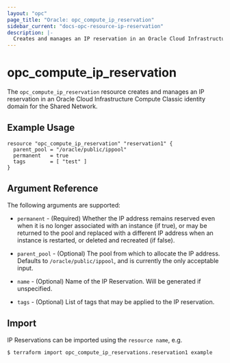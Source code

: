```yaml
---
layout: "opc"
page_title: "Oracle: opc_compute_ip_reservation"
sidebar_current: "docs-opc-resource-ip-reservation"
description: |-
  Creates and manages an IP reservation in an Oracle Cloud Infrastructure Compute Classic identity domain for the Shared Network.
---
```


# opc\_compute\_ip\_reservation

The ``opc_compute_ip_reservation`` resource creates and manages an IP reservation in an Oracle Cloud Infrastructure Compute Classic identity domain for the Shared Network.

## Example Usage

```hcl
resource "opc_compute_ip_reservation" "reservation1" {
  parent_pool = "/oracle/public/ippool"
  permanent   = true
  tags        = [ "test" ]
}
```

## Argument Reference

The following arguments are supported:

* `permanent` - (Required) Whether the IP address remains reserved even when it is no longer associated with an instance
(if true), or may be returned to the pool and replaced with a different IP address when an instance is restarted, or
deleted and recreated (if false).

* `parent_pool` - (Optional) The pool from which to allocate the IP address. Defaults to `/oracle/public/ippool`, and is currently the only acceptable input.

* `name` - (Optional) Name of the IP Reservation. Will be generated if unspecified.

* `tags` - (Optional) List of tags that may be applied to the IP reservation.

## Import

IP Reservations can be imported using the `resource name`, e.g.

```shell
$ terraform import opc_compute_ip_reservations.reservation1 example
```
